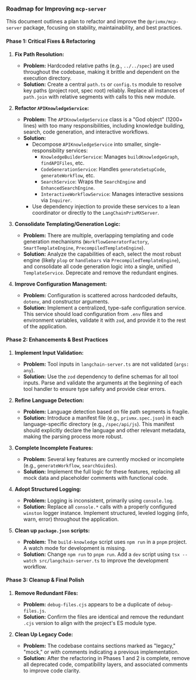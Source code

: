 ### Roadmap for Improving `mcp-server`

This document outlines a plan to refactor and improve the `@privmx/mcp-server` package, focusing on stability, maintainability, and best practices.

#### Phase 1: Critical Fixes & Refactoring

1.  **Fix Path Resolution:**

    - **Problem:** Hardcoded relative paths (e.g., `../../spec`) are used throughout the codebase, making it brittle and dependent on the execution directory.
    - **Solution:** Create a central `path.ts` or `config.ts` module to resolve key paths (project root, spec root) reliably. Replace all instances of `path.join` with relative segments with calls to this new module.

2.  **Refactor `APIKnowledgeService`:**

    - **Problem:** The `APIKnowledgeService` class is a "God object" (1200+ lines) with too many responsibilities, including knowledge building, search, code generation, and interactive workflows.
    - **Solution:**
      - Decompose `APIKnowledgeService` into smaller, single-responsibility services:
        - `KnowledgeBuilderService`: Manages `buildKnowledgeGraph`, `findAPIFiles`, etc.
        - `CodeGenerationService`: Handles `generateSetupCode`, `generateWorkflow`, etc.
        - `SearchService`: Wraps the `SearchEngine` and `EnhancedSearchEngine`.
        - `InteractiveWorkflowService`: Manages interactive sessions via `Inquirer`.
      - Use dependency injection to provide these services to a lean coordinator or directly to the `LangChainPrivMXServer`.

3.  **Consolidate Templating/Generation Logic:**

    - **Problem:** There are multiple, overlapping templating and code generation mechanisms (`WorkflowGeneratorFactory`, `SmartTemplateEngine`, `PrecompiledTemplateEngine`).
    - **Solution:** Analyze the capabilities of each, select the most robust engine (likely `plop` or `handlebars` via `PrecompiledTemplateEngine`), and consolidate all code generation logic into a single, unified `TemplateService`. Deprecate and remove the redundant engines.

4.  **Improve Configuration Management:**
    - **Problem:** Configuration is scattered across hardcoded defaults, `dotenv`, and constructor arguments.
    - **Solution:** Implement a centralized, type-safe configuration service. This service should load configuration from `.env` files and environment variables, validate it with `zod`, and provide it to the rest of the application.

#### Phase 2: Enhancements & Best Practices

1.  **Implement Input Validation:**

    - **Problem:** Tool inputs in `langchain-server.ts` are not validated (`args: any`).
    - **Solution:** Use the `zod` dependency to define schemas for all tool inputs. Parse and validate the arguments at the beginning of each tool handler to ensure type safety and provide clear errors.

2.  **Refine Language Detection:**

    - **Problem:** Language detection based on file path segments is fragile.
    - **Solution:** Introduce a manifest file (e.g., `privmx.spec.json`) in each language-specific directory (e.g., `/spec/api/js`). This manifest should explicitly declare the language and other relevant metadata, making the parsing process more robust.

3.  **Complete Incomplete Features:**

    - **Problem:** Several key features are currently mocked or incomplete (e.g., `generateWorkflow`, `searchGuides`).
    - **Solution:** Implement the full logic for these features, replacing all mock data and placeholder comments with functional code.

4.  **Adopt Structured Logging:**

    - **Problem:** Logging is inconsistent, primarily using `console.log`.
    - **Solution:** Replace all `console.*` calls with a properly configured `winston` logger instance. Implement structured, leveled logging (info, warn, error) throughout the application.

5.  **Clean up `package.json` scripts:**
    - **Problem:** The `build-knowledge` script uses `npm run` in a `pnpm` project. A watch mode for development is missing.
    - **Solution:** Change `npm run` to `pnpm run`. Add a `dev` script using `tsx --watch src/langchain-server.ts` to improve the development workflow.

#### Phase 3: Cleanup & Final Polish

1.  **Remove Redundant Files:**

    - **Problem:** `debug-files.cjs` appears to be a duplicate of `debug-files.js`.
    - **Solution:** Confirm the files are identical and remove the redundant `.cjs` version to align with the project's ES module type.

2.  **Clean Up Legacy Code:**
    - **Problem:** The codebase contains sections marked as "legacy," "mock," or with comments indicating a previous implementation.
    - **Solution:** After the refactoring in Phases 1 and 2 is complete, remove all deprecated code, compatibility layers, and associated comments to improve code clarity.
